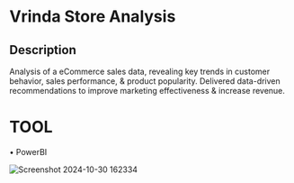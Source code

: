 # Vrinda Store Analysis

## Description
Analysis of a eCommerce sales data, revealing key trends in customer behavior, sales performance, & product 
popularity. Delivered data-driven recommendations to improve marketing effectiveness & increase revenue. 


# **TOOL**
• PowerBI


![Screenshot 2024-10-30 162334](https://github.com/user-attachments/assets/287bd39d-159d-4bff-add4-f7f4da47a500)

